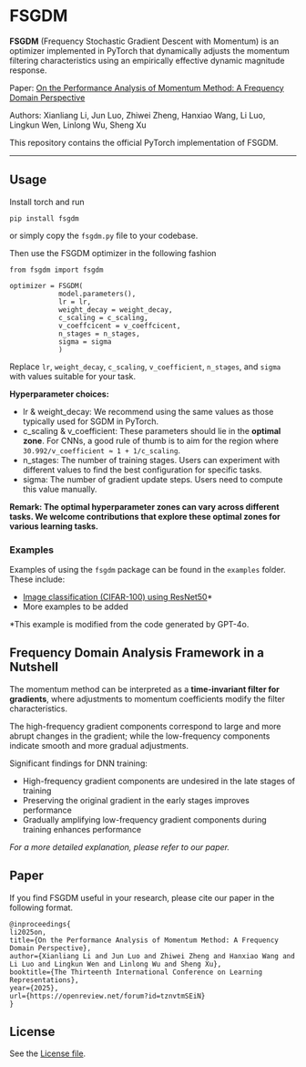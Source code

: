 # FSGDM

**FSGDM** (Frequency Stochastic Gradient Descent with Momentum) is an optimizer implemented in PyTorch that dynamically adjusts the momentum filtering characteristics using an empirically effective dynamic magnitude response.

Paper: [On the Performance Analysis of Momentum Method: A Frequency Domain Perspective](https://openreview.net/forum?id=tznvtmSEiN)

Authors: Xianliang Li, Jun Luo, Zhiwei Zheng, Hanxiao Wang, Li Luo, Lingkun Wen, Linlong Wu, Sheng Xu

This repository contains the official PyTorch implementation of FSGDM.

---

## Usage

Install torch and run

```
pip install fsgdm
```

or simply copy the `fsgdm.py` file to your codebase.

Then use the FSGDM optimizer in the following fashion

```
from fsgdm import fsgdm

optimizer = FSGDM(
            model.parameters(), 
            lr = lr,                        
            weight_decay = weight_decay,
            c_scaling = c_scaling, 
            v_coeffcicent = v_coeffcicent, 
            n_stages = n_stages, 
            sigma = sigma
            )
```

Replace `lr`, `weight_decay`, `c_scaling`, `v_coefficient`, `n_stages`, and `sigma` with values suitable for your task.

**Hyperparameter choices:**

- lr & weight_decay: We recommend using the same values as those typically used for SGDM in PyTorch.
- c_scaling & v_coefficient: These parameters should lie in the **optimal zone**. For CNNs, a good rule of thumb is to aim for the region where `30.992/v_coefficient ≈ 1 + 1/c_scaling`.
- n_stages: The number of training stages. Users can experiment with different values to find the best configuration for specific tasks.
- sigma: The number of gradient update steps. Users need to compute this value manually.

**Remark: The optimal hyperparameter zones can vary across different tasks. We welcome contributions that explore these optimal zones for various learning tasks.**

### Examples

Examples of using the `fsgdm` package can be found in the `examples` folder. These include:

- [Image classification (CIFAR-100) using ResNet50](./examples/CIFAR100/)*
- More examples to be added

*This example is modified from the code generated by GPT-4o.

## Frequency Domain Analysis Framework in a Nutshell

The momentum method can be interpreted as a **time-invariant filter for gradients**, where adjustments to momentum coefficients modify the filter characteristics.

The high-frequency gradient components correspond to large and more abrupt changes in the gradient; while the low-frequency components indicate smooth and more gradual adjustments.

Significant findings for DNN training:

- High-frequency gradient components are undesired in the late stages of training
- Preserving the original gradient in the early stages improves performance
- Gradually amplifying low-frequency gradient components during training enhances performance

*For a more detailed explanation, please refer to our paper.*

## Paper

If you find FSGDM useful in your research, please cite our paper in the following format.

```
@inproceedings{
li2025on,
title={On the Performance Analysis of Momentum Method: A Frequency Domain Perspective},
author={Xianliang Li and Jun Luo and Zhiwei Zheng and Hanxiao Wang and Li Luo and Lingkun Wen and Linlong Wu and Sheng Xu},
booktitle={The Thirteenth International Conference on Learning Representations},
year={2025},
url={https://openreview.net/forum?id=tznvtmSEiN}
}
```

## License

See the [License file](/LICENSE).
